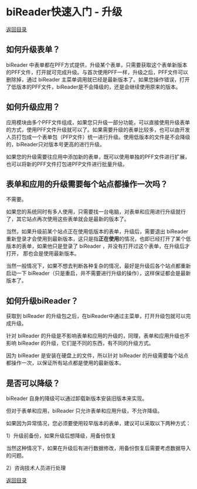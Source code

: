 # biReader快速入门 - 升级

[返回目录](/bireader_quickstart)

## 如何升级表单？

biReader 中表单都在PFF方式提供，升级某个表单，只需要获取这个表单新版本的PFF文件，打开就可完成升级。与首次使用PFF一样，升级之后，PFF文件可以删除掉，通过 biReader 主菜单调用就已经是最新版本了。如果您操作错误，打开了低版本的PFF文件，biReader是不会降级的，还是会继续使用原来的版本。

## 如何升级应用？

应用模块由多个PFF文件组成，如果您只升级一部分功能，可以直接使用升级表单的方式，使用PFF文件升级就可以了。如果需要升级的表单比较多，也可以由开发人员打包成一个表单包（PFP文件）统一进行升级。使用低版本的文件是不会降级的，biReader只对版本号更高的进行升级。

如果您的升级需要往应用中添加新的表单，既可以使用单独的PFF文件进行扩展，也可以将新的PFF文件打包进PFP文件进行批量升级。

## 表单和应用的升级需要每个站点都操作一次吗？

不需要。

如果您的系统同时有多人使用，只需要找一台电脑，对表单和应用进行升级就行了，其它站点再次使用这些表单就会是最新的版本了。

当然，如果升级前某个站点正在使用低版本的表单，升级后，需要退出 biReader 重新登录才会使用到最新版本，这只是指**正在使用**的情况，也即已经打开了某个低版本的表单，如果他只是登录了 biReader ，并没有打开过这个表单，在升级后才打开， 那也会是使用最新版本。

当然一般情况下，如果不想去判断各种复杂的情况，最好是升级后各个站点都重新启动一下 biReader（只是重启，并不需要进行升级的操作），这样保证都会是最新版本了。

## 如何升级biReader？

获取到 biReader 的升级包之后，在biReader中通过主菜单，打开升级包就可以完成升级。

针对 biReader 的升级是不影响表单和应用的升级的，同理，表单和应用升级也不影响 biReader 的升级，它们是不同的东西，有不同的升级方式。

因为 biReader 是安装在硬盘上的文件，所以针对 biReader 的升级需要每个站点都操作一次，以保证所有站点都是使用的最新版本。

## 是否可以降级？

biReader 自身的降级可以通过卸载新版本安装旧版本来实现。

但对于表单和应用，biReader 只允许表单和应用升级，不允许降级。

如果因为异常情况，您必须要使用较早版本的表单，建议可以采取以下两种方式：

1）升级前备份，如果升级后想降级，用备份恢复

当然这种情况下，如果在升级后有进行数据修改，用备份恢复后需要考虑数据导入的问题。

2）咨询技术人员进行处理

[返回目录](/bireader_quickstart)

